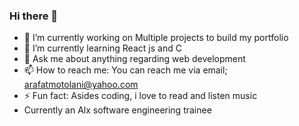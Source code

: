 ### Hi there 👋


- 🔭 I’m currently working on Multiple projects to build my portfolio
- 🌱 I’m currently learning React js and C
- 💬 Ask me about anything regarding web development
- 📫 How to reach me: You can reach  me via email; arafatmotolani@yahoo.com
- ⚡ Fun fact: Asides coding, i love to read and listen music
- Currently an Alx software engineering trainee
